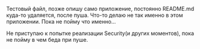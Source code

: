 Тестовый файл, позже опишу само приложение, постоянно README.md куда-то удаляется, после пуша. 
Что-то делаю не так именно в этом приложении. Пока не пойму что именно...

Не приступаю к попытке реализации Security(и других моментов), пока не пойму в чем беда при пуше.